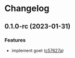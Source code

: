 # Changelog

## 0.1.0-rc (2023-01-31)


### Features

* implement goet ([c57627a](https://github.com/MuXiu1997/goet/commit/c57627ad078d14968b45619fa5fe9bffddcb55d5))
